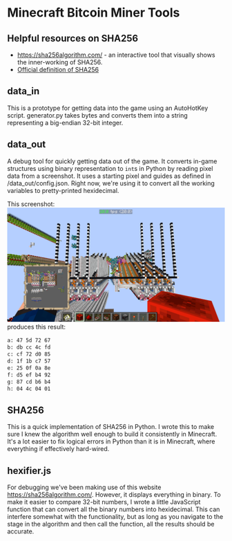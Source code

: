 # Minecraft Bitcoin Miner Tools

## Helpful resources on SHA256

- <https://sha256algorithm.com/> - an interactive tool that visually shows the inner-working of SHA256.
- [Official definition of SHA256](https://csrc.nist.gov/files/pubs/fips/180-2/upd1/final/docs/fips180-2withchangenotice.pdf)

## data_in

This is a prototype for getting data into the game using an AutoHotKey script. generator.py takes bytes and converts them into a string representing a big-endian 32-bit integer.

## data_out

A debug tool for quickly getting data out of the game. It converts in-game structures using binary representation to `int`s in Python by reading pixel data from a screenshot. It uses a starting pixel and guides as defined in /data_out/config.json. Right now, we're using it to convert all the working variables to pretty-printed hexidecimal.

This screenshot: ![Example Screenshot](screenshot.png) produces this result:

```text
a: 47 5d 72 67
b: db cc 4c fd 
c: cf 72 d0 85 
d: 1f 1b c7 57 
e: 25 0f 0a 8e 
f: d5 ef b4 92 
g: 87 cd b6 b4 
h: 04 4c 04 01
```

## SHA256

This is a quick implementation of SHA256 in Python. I wrote this to make sure I knew the algorithm well enough to build it consistently in Minecraft. It's a lot easier to fix logical errors in Python than it is in Minecraft, where everything if effectively hard-wired.

## hexifier.js

For debugging we've been making use of this website <https://sha256algorithm.com/>. However, it displays everything in binary. To make it easier to compare 32-bit numbers, I wrote a little JavaScript function that can convert all the binary numbers into hexidecimal. This can interfere somewhat with the functionality, but as long as you navigate to the stage in the algorithm and then call the function, all the results should be accurate.
